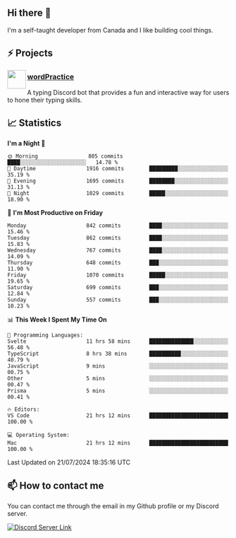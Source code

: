 <h2>Hi there 👋</h2>

<p>I'm a self-taught developer from Canada and I like building cool things.</p>

<h2>⚡ Projects</h2>

<img align="left" src="https://i.imgur.com/BIzs17V.png" width="42" height="42" />
<h3><a target="_blank" href="https://wordpractice.principle.sh/">wordPractice</a></h3>
<p>A typing Discord bot that provides a fun and interactive way for users to hone their typing skills.</p>

<h2>📈 Statistics</h2>

<!--START_SECTION:waka-->
**I'm a Night 🦉** 

```text
🌞 Morning                805 commits         ████░░░░░░░░░░░░░░░░░░░░░   14.78 % 
🌆 Daytime                1916 commits        █████████░░░░░░░░░░░░░░░░   35.19 % 
🌃 Evening                1695 commits        ████████░░░░░░░░░░░░░░░░░   31.13 % 
🌙 Night                  1029 commits        █████░░░░░░░░░░░░░░░░░░░░   18.90 % 
```
📅 **I'm Most Productive on Friday** 

```text
Monday                   842 commits         ████░░░░░░░░░░░░░░░░░░░░░   15.46 % 
Tuesday                  862 commits         ████░░░░░░░░░░░░░░░░░░░░░   15.83 % 
Wednesday                767 commits         ████░░░░░░░░░░░░░░░░░░░░░   14.09 % 
Thursday                 648 commits         ███░░░░░░░░░░░░░░░░░░░░░░   11.90 % 
Friday                   1070 commits        █████░░░░░░░░░░░░░░░░░░░░   19.65 % 
Saturday                 699 commits         ███░░░░░░░░░░░░░░░░░░░░░░   12.84 % 
Sunday                   557 commits         ███░░░░░░░░░░░░░░░░░░░░░░   10.23 % 
```


📊 **This Week I Spent My Time On** 

```text
💬 Programming Languages: 
Svelte                   11 hrs 58 mins      ██████████████░░░░░░░░░░░   56.48 % 
TypeScript               8 hrs 38 mins       ██████████░░░░░░░░░░░░░░░   40.79 % 
JavaScript               9 mins              ░░░░░░░░░░░░░░░░░░░░░░░░░   00.75 % 
Other                    5 mins              ░░░░░░░░░░░░░░░░░░░░░░░░░   00.47 % 
Prisma                   5 mins              ░░░░░░░░░░░░░░░░░░░░░░░░░   00.41 % 

🔥 Editors: 
VS Code                  21 hrs 12 mins      █████████████████████████   100.00 % 

💻 Operating System: 
Mac                      21 hrs 12 mins      █████████████████████████   100.00 % 
```


 Last Updated on 21/07/2024 18:35:16 UTC
<!--END_SECTION:waka-->

<h2>📫 How to contact me</h2>

You can contact me through the email in my Github profile or my Discord server.

[![Discord Server Link](https://dcbadge.vercel.app/api/server/DHnk46C)](https://discord.gg/DHnk46C)


